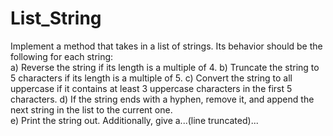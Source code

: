 # List_String
Implement a method that takes in a list of strings. Its behavior should be the following for each string:   
a) Reverse the string if its length is a multiple of 4. 
b) Truncate the string to 5 characters if its length is a multiple of 5. 
c) Convert the string to all uppercase if it contains at least 3 uppercase characters in the first 5 characters. 
d) If the string ends with a hyphen, remove it, and append the next string in the list to the current one.  
e) Print the string out.  Additionally, give a...(line truncated)...
